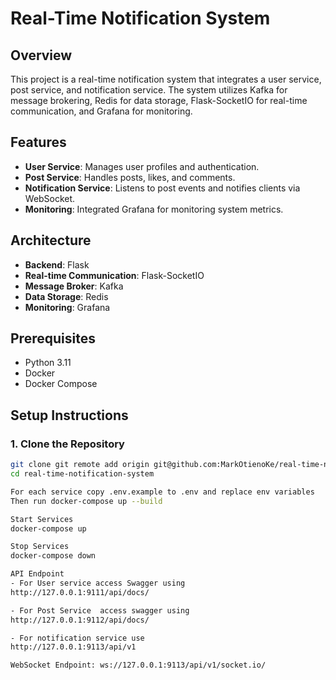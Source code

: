 # Real-Time Notification System

## Overview
This project is a real-time notification system that integrates a user service, post service, and notification service. The system utilizes Kafka for message brokering, Redis for data storage, Flask-SocketIO for real-time communication, and Grafana for monitoring.

## Features
- **User Service**: Manages user profiles and authentication.
- **Post Service**: Handles posts, likes, and comments.
- **Notification Service**: Listens to post events and notifies clients via WebSocket.
- **Monitoring**: Integrated Grafana for monitoring system metrics.

## Architecture
- **Backend**: Flask
- **Real-time Communication**: Flask-SocketIO
- **Message Broker**: Kafka
- **Data Storage**: Redis
- **Monitoring**: Grafana

## Prerequisites
- Python 3.11
- Docker
- Docker Compose

## Setup Instructions

### 1. Clone the Repository
```sh
git clone git remote add origin git@github.com:MarkOtienoKe/real-time-notification-systemv3.git
cd real-time-notification-system

For each service copy .env.example to .env and replace env variables
Then run docker-compose up --build

Start Services
docker-compose up

Stop Services
docker-compose down

API Endpoint
- For User service access Swagger using
http://127.0.0.1:9111/api/docs/

- For Post Service  access swagger using
http://127.0.0.1:9112/api/docs/

- For notification service use
http://127.0.0.1:9113/api/v1

WebSocket Endpoint: ws://127.0.0.1:9113/api/v1/socket.io/



